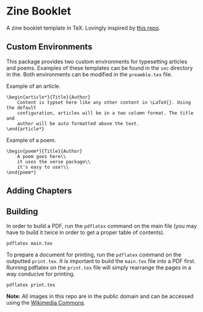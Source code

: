 # Zine Booklet

A zine booklet template in TeX. Lovingly inspired by [this repo](https://github.com/sylvain-kern).

## Custom Environments 

This package provides two custom environments for typesetting articles and 
poems. Examples of these templates can be found in the `sec` directory in the.
Both environments can be modified in the `preamble.tex` file.

Example of an article.
```
\begin{article*}{Title}{Author}
    Content is typset here like any other content in \LaTeX{}. Using the default 
    configuration, articles will be in a two column format. The title and 
    author will be auto formatted above the text.
\end{article*}
```

Example of a poem.
```
\begin{poem*}{Title}{Author}
    A poem goes here\\
    it uses the verse package\\
    it's easy to use!\\
\end{poem*}
```
## Adding Chapters 


## Building 

In order to build a PDF, run the `pdflatex` command on the main file (you 
may have to build it twice in order to get a proper table of contents).

`pdflatex main.tex`

To prepare a document for printing, run the `pdflatex` command on the outputted
`print.tex`. It is important to build the `main.tex` file into a PDF first. Running
pdflatex on the `print.tex` file will simply rearrange the pages in a way
conducive for printing. 

`pdflatex print.tex`

**Note:** All images in this repo are in the public domain and can be accessed 
using the [Wikimedia Commons](https://commons.wikimedia.org/w/index.php?search=japanese+travel+posters&title=Special:MediaSearch&go=Go&type=image).
